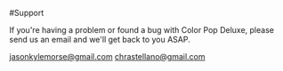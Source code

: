 #Support

If you're having a problem or found a bug with Color Pop Deluxe, please send us an email and we'll get back to you ASAP. 

jasonkylemorse@gmail.com
chrastellano@gmail.com

